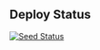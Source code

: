 ## Deploy Status

[![Seed Status](https://api.seed.run/timmoc/timmoc/stages/prod/build_badge)](https://console.seed.run/timmoc/timmoc)
